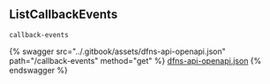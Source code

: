 
## ListCallbackEvents
`callback-events`



{% swagger src="../.gitbook/assets/dfns-api-openapi.json" path="/callback-events" method="get" %}
[dfns-api-openapi.json](../.gitbook/assets/dfns-api-openapi.json)
{% endswagger %}
